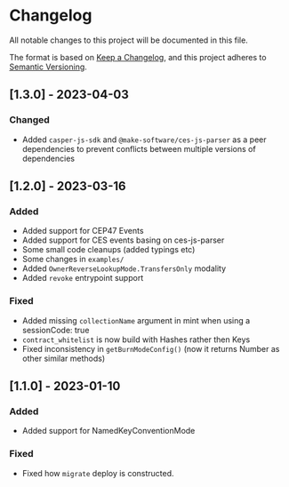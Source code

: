 # Changelog

All notable changes to this project will be documented in this file.

The format is based on [Keep a Changelog](https://keepachangelog.com/en/1.0.0/),
and this project adheres to [Semantic Versioning](https://semver.org/spec/v2.0.0.html).

## [1.3.0] - 2023-04-03

### Changed

- Added `casper-js-sdk` and `@make-software/ces-js-parser` as a peer dependencies to prevent conflicts between multiple versions of dependencies

## [1.2.0] - 2023-03-16

### Added

- Added support for CEP47 Events
- Added support for CES events basing on ces-js-parser
- Some small code cleanups (added typings etc)
- Some changes in `examples/`
- Added `OwnerReverseLookupMode.TransfersOnly` modality
- Added `revoke` entrypoint support

### Fixed

- Added missing `collectionName` argument in mint when using a sessionCode: true
- `contract_whitelist` is now build with Hashes rather then Keys
- Fixed inconsistency in `getBurnModeConfig()` (now it returns Number as other similar methods)

## [1.1.0] - 2023-01-10

### Added

- Added support for NamedKeyConventionMode

### Fixed

- Fixed how `migrate` deploy is constructed.
